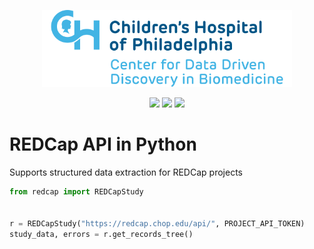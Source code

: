 <p align="center">
  <img alt="Logo for The Center for Data Driven Discovery" src="docs/_media/logo.svg" width="400px" />
</p>
<p align="center">
  <a href="https://github.com/d3b-center/d3b-redcap-api-python/blob/master/LICENSE"><img src="https://img.shields.io/github/license/d3b-center/d3b-redcap-api-python.svg?style=for-the-badge"></a>
  <a href="https://circleci.com/gh/d3b-center/d3b-redcap-api-python"><img src="https://img.shields.io/circleci/project/github/d3b-center/d3b-redcap-api-python.svg?style=for-the-badge"></a>
  <a href="https://github.com/psf/black"><img src="https://img.shields.io/badge/code%20style-black ----line--length 80-000000.svg?style=for-the-badge"></a>
</p>

# REDCap API in Python

Supports structured data extraction for REDCap projects

```Python
from redcap import REDCapStudy


r = REDCapStudy("https://redcap.chop.edu/api/", PROJECT_API_TOKEN)
study_data, errors = r.get_records_tree()
```
